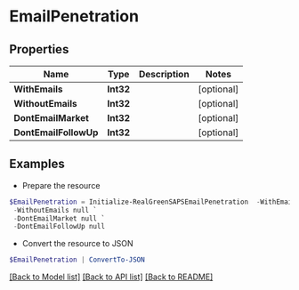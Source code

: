 # EmailPenetration
## Properties

Name | Type | Description | Notes
------------ | ------------- | ------------- | -------------
**WithEmails** | **Int32** |  | [optional] 
**WithoutEmails** | **Int32** |  | [optional] 
**DontEmailMarket** | **Int32** |  | [optional] 
**DontEmailFollowUp** | **Int32** |  | [optional] 

## Examples

- Prepare the resource
```powershell
$EmailPenetration = Initialize-RealGreenSAPSEmailPenetration  -WithEmails null `
 -WithoutEmails null `
 -DontEmailMarket null `
 -DontEmailFollowUp null
```

- Convert the resource to JSON
```powershell
$EmailPenetration | ConvertTo-JSON
```

[[Back to Model list]](../README.md#documentation-for-models) [[Back to API list]](../README.md#documentation-for-api-endpoints) [[Back to README]](../README.md)

